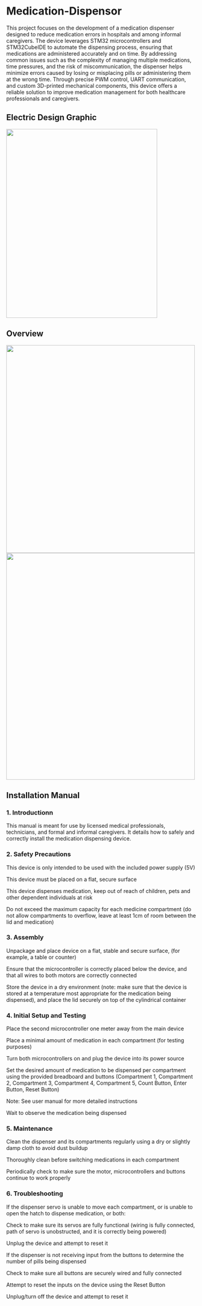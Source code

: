 # Medication-Dispensor
This project focuses on the development of a medication dispenser designed to reduce medication errors in hospitals and among informal caregivers. The device leverages STM32 microcontrollers and STM32CubeIDE to automate the dispensing process, ensuring that medications are administered accurately and on time. By addressing common issues such as the complexity of managing multiple medications, time pressures, and the risk of miscommunication, the dispenser helps minimize errors caused by losing or misplacing pills or administering them at the wrong time. Through precise PWM control, UART communication, and custom 3D-printed mechanical components, this device offers a reliable solution to improve medication management for both healthcare professionals and caregivers.

## Electric Design Graphic
<img src="https://github.com/user-attachments/assets/c5c711d2-d3c6-4ecf-878f-5de753af2b7b" width="400" height="500">

## Overview
<img src="https://github.com/user-attachments/assets/258735e3-cf90-4673-b73b-7fc53ff7215c" width="500" height="550">
<img src="https://github.com/user-attachments/assets/38fa8226-2f30-42b5-837f-44cf1c188df0" width="500" height="600">

## Installation Manual
### 1. Introductionn
This manual is meant for use by licensed medical professionals, technicians, and formal and informal caregivers. It details how to safely and correctly install the medication dispensing device. 

### 2. Safety Precautions
This device is only intended to be used with the included power supply (5V)  

This device must be placed on a flat, secure surface  

This device dispenses medication, keep out of reach of children, pets and other dependent individuals at risk  

Do not exceed the maximum capacity for each medicine compartment (do not allow compartments to overflow, leave at least 1cm of room between the lid and medication)  

 

### 3. Assembly 
Unpackage and place device on a flat, stable and secure surface, (for example, a table or counter) 

Ensure that the microcontroller is correctly placed below the device, and that all wires to both motors are correctly connected 

Store the device in a dry environment (note: make sure that the device is stored at a temperature most appropriate for the medication being dispensed), and place the lid securely on top of the cylindrical container  

### 4. Initial Setup and Testing  

Place the second microcontroller one meter away from the main device 

Place a minimal amount of medication in each compartment (for testing purposes)  

Turn both microcontrollers on and plug the device into its power source  

Set the desired amount of medication to be dispensed per compartment using the provided breadboard and buttons (Compartment 1, Compartment 2, Compartment 3, Compartment 4, Compartment 5, Count Button, Enter Button, Reset Button)  

Note: See user manual for more detailed instructions  

Wait to observe the medication being dispensed  

 ### 5. Maintenance 

Clean the dispenser and its compartments regularly using a dry or slightly damp cloth to avoid dust buildup 

Thoroughly clean before switching medications in each compartment 

Periodically check to make sure the motor, microcontrollers and buttons continue to work properly 

 ### 6. Troubleshooting 

If the dispenser servo is unable to move each compartment, or is unable to open the hatch to dispense medication, or both: 

Check to make sure its servos are fully functional (wiring is fully connected, path of servo is unobstructed, and it is correctly being powered)  

Unplug the device and attempt to reset it  

If the dispenser is not receiving input from the buttons to determine the number of pills being dispensed 

Check to make sure all buttons are securely wired and fully connected 

Attempt to reset the inputs on the device using the Reset Button  

Unplug/turn off the device and attempt to reset it  


